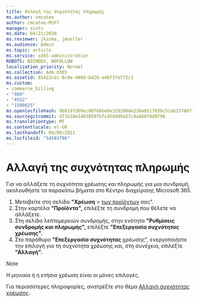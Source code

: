 ```yaml
---
title: Αλλαγή της συχνότητας πληρωμής
ms.author: cmcatee
author: cmcatee-MSFT
manager: scotv
ms.date: 04/21/2020
ms.reviewer: jkinma, jmueller
ms.audience: Admin
ms.topic: article
ms.service: o365-administration
ROBOTS: NOINDEX, NOFOLLOW
localization_priority: Normal
ms.collection: Adm_O365
ms.assetid: 81423cec-8c9e-408d-bd26-a46f37ef75c1
ms.custom:
- commerce_billing
- "469"
- "4552"
- "1500025"
ms.openlocfilehash: 9b819fdb9ec80f6bbe9e329280de239a0517038c52ab157867f3065505acca90
ms.sourcegitcommit: d71b18e1403859fbfc45ddd9a57c8ab68f4d9f96
ms.translationtype: MT
ms.contentlocale: el-GR
ms.lasthandoff: 08/06/2021
ms.locfileid: "54503796"
---
```

# <a name="change-how-often-you-pay"></a>Αλλαγή της συχνότητας πληρωμής

Για να αλλάξετε τη συχνότητα χρέωσης και πληρωμής για μια συνδρομή, ακολουθήστε τα παρακάτω βήματα στο Κέντρο διαχείρισης Microsoft 365.

1. Μεταβείτε στη σελίδα **"Χρέωση**  >  [των προϊόντων](https://go.microsoft.com/fwlink/p/?linkid=842054) σας".
2. Στην καρτέλα **"Προϊόντα",** επιλέξτε τη συνδρομή που θέλετε να αλλάξετε.
3. Στη σελίδα λεπτομερειών συνδρομής, στην ενότητα **"Ρυθμίσεις συνδρομής και πληρωμής",** επιλέξτε **"Επεξεργασία συχνότητας χρέωσης".**
4. Στο παράθυρο **"Επεξεργασία συχνότητας** χρέωσης", ενεργοποιήστε την επιλογή για τη συχνότητα χρέωσης και, στη συνέχεια, επιλέξτε **"Αλλαγή".**

> [!NOTE]
> Η μηνιαία ή η ετήσια χρέωση είναι οι μόνες επιλογές.

Για περισσότερες πληροφορίες, ανατρέξτε στο θέμα [Αλλαγή συχνότητας χρέωσης](/microsoft-365/commerce/billing-and-payments/change-payment-frequency).